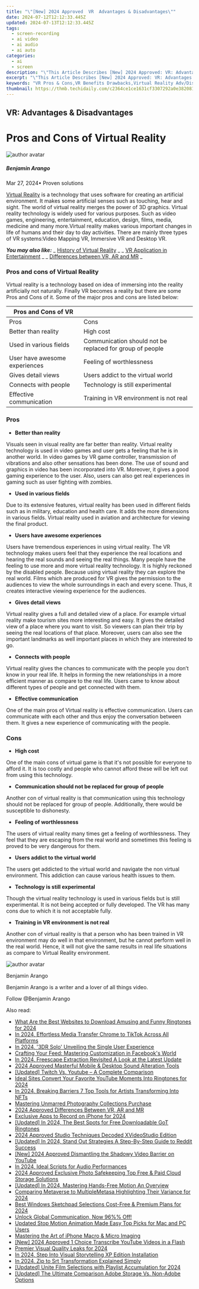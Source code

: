 ```yaml
---
title: "\"[New] 2024 Approved  VR  Advantages & Disadvantages\""
date: 2024-07-12T12:12:33.445Z
updated: 2024-07-13T12:12:33.445Z
tags: 
  - screen-recording
  - ai video
  - ai audio
  - ai auto
categories: 
  - ai
  - screen
description: "\"This Article Describes [New] 2024 Approved: VR: Advantages & Disadvantages\""
excerpt: "\"This Article Describes [New] 2024 Approved: VR: Advantages & Disadvantages\""
keywords: "VR Pros & Cons,VR Benefits Drawbacks,Virtual Reality Adv/Disadv,VR Perks & Pitfalls,VR Positives Negatives,Advantages Disadvantages VR,VR Gains Losses Analysis"
thumbnail: https://thmb.techidaily.com/c2364ce1ce1631cf3307292a0e382081e93d8f200b22ab446d3c669b5473d173.jpg
---
```


## VR: Advantages & Disadvantages

# Pros and Cons of Virtual Reality

![author avatar](https://images.wondershare.com/filmora/article-images/benjamin-arango-author.jpg)

##### Benjamin Arango

 Mar 27, 2024• Proven solutions

[Virtual Reality](https://tools.techidaily.com/wondershare/filmora/download/) is a technology that uses software for creating an artificial environment. It makes some artificial senses such as touching, hear and sight. The world of virtual reality merges the power of 3D graphics. Virtual reality technology is widely used for various purposes. Such as video games, engineering, entertainment, education, design, films, media, medicine and many more.Virtual reality makes various important changes in life of humans and their day to day activities. There are mainly three types of VR systems:Video Mapping VR, Immersive VR and Desktop VR.

 **_You may also like:_**
_ [History of Virtual Reality](https://tools.techidaily.com/wondershare/filmora/download/) _
_ [VR Application in Entertainment](https://tools.techidaily.com/wondershare/filmora/download/) _
_ [Differences between VR, AR and MR](https://tools.techidaily.com/wondershare/filmora/download/) _

### Pros and cons of Virtual Reality

Virtual reality is a technology based on idea of immersing into the reality artificially not naturally. Finally VR becomes a reality but there are some Pros and Cons of it. Some of the major pros and cons are listed below:

| Pros and Cons of VR           |                                                          |
| ----------------------------- | -------------------------------------------------------- |
| Pros                          | Cons                                                     |
| Better than reality           | High cost                                                |
| Used in various fields        | Communication should not be replaced for group of people |
| User have awesome experiences | Feeling of worthlessness                                 |
| Gives detail views            | Users addict to the virtual world                        |
| Connects with people          | Technology is still experimental                         |
| Effective communication       | Training in VR environment is not real                   |

### Pros

* **Better than reality**

Visuals seen in visual reality are far better than reality. Virtual reality technology is used in video games and user gets a feeling that he is in another world. In video games by VR game controller, transmission of vibrations and also other sensations has been done. The use of sound and graphics in video has been incorporated into VR. Moreover, it gives a good gaming experience to the user. Also, users can also get real experiences in gaming such as user fighting with zombies.

* **Used in various fields**

Due to its extensive features, virtual reality has been used in different fields such as in military, education and health care. It adds the more dimensions in various fields. Virtual reality used in aviation and architecture for viewing the final product.

* **Users have awesome experiences**

Users have tremendous experiences in using virtual reality. The VR technology makes users feel that they experience the real locations and hearing the real sounds and seeing the real things. Many people have the feeling to use more and more virtual reality technology. It is highly reckoned by the disabled people. Because using virtual reality they can explore the real world. Films which are produced for VR gives the permission to the audiences to view the whole surroundings in each and every scene. Thus, it creates interactive viewing experience for the audiences.

* **Gives detail views**

Virtual reality gives a full and detailed view of a place. For example virtual reality make tourism sites more interesting and easy. It gives the detailed view of a place where you want to visit. So viewers can plan their trip by seeing the real locations of that place. Moreover, users can also see the important landmarks as well important places in which they are interested to go.

* **Connects with people**

Virtual reality gives the chances to communicate with the people you don’t know in your real life. It helps in forming the new relationships in a more efficient manner as compare to the real life. Users came to know about different types of people and get connected with them.

* **Effective communication**

One of the main pros of Virtual reality is effective communication. Users can communicate with each other and thus enjoy the conversation between them. It gives a new experience of communicating with the people.

### Cons

* **High cost**

One of the main cons of virtual game is that it's not possible for everyone to afford it. It is too costly and people who cannot afford these will be left out from using this technology.

* **Communication should not be replaced for group of people**

Another con of virtual reality is that communication using this technology should not be replaced for group of people. Additionally, there would be susceptible to dishonesty.

* **Feeling of worthlessness**

The users of virtual reality many times get a feeling of worthlessness. They feel that they are escaping from the real world and sometimes this feeling is proved to be very dangerous for them.

* **Users addict to the virtual world**

The users get addicted to the virtual world and navigate the non virtual environment. This addiction can cause various health issues to them.

* **Technology is still experimental**

Though the virtual reality technology is used in various fields but is still experimental. It is not being accepted or fully developed. The VR has many cons due to which it is not acceptable fully.

* **Training in VR environment is not real**

Another con of virtual reality is that a person who has been trained in VR environment may do well in that environment, but he cannot perform well in the real world. Hence, it will not give the same results in real life situations as compare to Virtual Reality environment.

![author avatar](https://images.wondershare.com/filmora/article-images/benjamin-arango-author.jpg)

Benjamin Arango

Benjamin Arango is a writer and a lover of all things video.

Follow @Benjamin Arango


<ins class="adsbygoogle"
     style="display:block"
     data-ad-format="autorelaxed"
     data-ad-client="ca-pub-7571918770474297"
     data-ad-slot="1223367746"></ins>



<ins class="adsbygoogle"
     style="display:block"
     data-ad-client="ca-pub-7571918770474297"
     data-ad-slot="8358498916"
     data-ad-format="auto"
     data-full-width-responsive="true"></ins>




<span class="atpl-alsoreadstyle">Also read:</span>
<div><ul>
<li><a href="https://fox-info.techidaily.com/what-are-the-best-websites-to-download-amusing-and-funny-ringtones-for-2024/"><u>What Are the Best Websites to Download Amusing and Funny Ringtones for 2024</u></a></li>
<li><a href="https://tiktok-video-recordings.techidaily.com/in-2024-effortless-media-transfer-chrome-to-tiktok-across-all-platforms/"><u>In 2024, Effortless Media Transfer  Chrome to TikTok Across All Platforms</u></a></li>
<li><a href="https://fox-info.techidaily.com/in-2024-3dr-solo-unveiling-the-single-user-experience/"><u>In 2024, '3DR Solo'  Unveiling the Single User Experience</u></a></li>
<li><a href="https://facebook.techidaily.com/crafting-your-feed-mastering-customization-in-facebooks-world/"><u>Crafting Your Feed: Mastering Customization in Facebook's World</u></a></li>
<li><a href="https://fox-info.techidaily.com/in-2024-freescape-extraction-revisited-a-look-at-the-latest-update/"><u>In 2024, Freescape Extraction Revisited  A Look at the Latest Update</u></a></li>
<li><a href="https://fox-info.techidaily.com/2024-approved-masterful-mobile-and-desktop-sound-alteration-tools/"><u>2024 Approved  Masterful Mobile & Desktop Sound Alteration Tools</u></a></li>
<li><a href="https://fox-info.techidaily.com/updated-twitch-vs-youtube-a-complete-comparison/"><u>[Updated] Twitch Vs. Youtube – A Complete Comparison</u></a></li>
<li><a href="https://fox-info.techidaily.com/ideal-sites-convert-your-favorite-youtube-moments-into-ringtones-for-2024/"><u>Ideal Sites  Convert Your Favorite YouTube Moments Into Ringtones for 2024</u></a></li>
<li><a href="https://fox-info.techidaily.com/in-2024-breaking-barriers-7-top-tools-for-artists-transforming-into-nfts/"><u>In 2024, Breaking Barriers  7 Top Tools for Artists Transforming Into NFTs</u></a></li>
<li><a href="https://fox-info.techidaily.com/mastering-unmarred-photography-collections-purchase/"><u>Mastering Unmarred Photography Collections Purchase</u></a></li>
<li><a href="https://fox-info.techidaily.com/2024-approved-differences-between-vr-ar-and-mr/"><u>2024 Approved  Differences Between VR, AR and MR</u></a></li>
<li><a href="https://fox-info.techidaily.com/exclusive-apps-to-record-on-iphone-for-2024/"><u>Exclusive Apps to Record on iPhone for 2024</u></a></li>
<li><a href="https://fox-info.techidaily.com/updated-in-2024-the-best-spots-for-free-downloadable-got-ringtones/"><u>[Updated] In 2024, The Best Spots for Free Downloadable GoT Ringtones</u></a></li>
<li><a href="https://fox-info.techidaily.com/2024-approved-studio-techniques-decoded-xvideostudio-edition/"><u>2024 Approved  Studio Techniques Decoded  XVideoStudio Edition</u></a></li>
<li><a href="https://fox-info.techidaily.com/updated-in-2024-stand-out-strategies-a-step-by-step-guide-to-reddit-success/"><u>[Updated] In 2024, Stand Out Strategies  A Step-By-Step Guide to Reddit Success</u></a></li>
<li><a href="https://facebook-video-share.techidaily.com/new-2024-approved-dismantling-the-shadowy-video-barrier-on-youtube/"><u>[New] 2024 Approved  Dismantling the Shadowy Video Barrier on YouTube</u></a></li>
<li><a href="https://some-techniques.techidaily.com/in-2024-ideal-scripts-for-audio-performances/"><u>In 2024, Ideal Scripts for Audio Performances</u></a></li>
<li><a href="https://fox-glue.techidaily.com/2024-approved-exclusive-photo-safekeeping-top-free-and-paid-cloud-storage-solutions/"><u>2024 Approved  Exclusive Photo Safekeeping  Top Free & Paid Cloud Storage Solutions</u></a></li>
<li><a href="https://fox-info.techidaily.com/updated-in-2024-mastering-hands-free-motion-an-overview/"><u>[Updated] In 2024, Mastering Hands-Free Motion  An Overview</u></a></li>
<li><a href="https://fox-info.techidaily.com/comparing-metaverse-to-multiplemetasa-highlighting-their-variance-for-2024/"><u>Comparing Metaverse to MultipleMetasa  Highlighting Their Variance for 2024</u></a></li>
<li><a href="https://fox-info.techidaily.com/best-windows-sketchpad-selections-cost-free-and-premium-plans-for-2024/"><u>Best Windows Sketchpad Selections  Cost-Free & Premium Plans for 2024</u></a></li>
<li><a href="https://mondly-stories.techidaily.com/1719579536662-unlock-global-communication-now-96-off/"><u>Unlock Global Communication, Now 96%% Off!</u></a></li>
<li><a href="https://ai-video-apps.techidaily.com/updated-stop-motion-animation-made-easy-top-picks-for-mac-and-pc-users/"><u>Updated Stop Motion Animation Made Easy Top Picks for Mac and PC Users</u></a></li>
<li><a href="https://fox-info.techidaily.com/mastering-the-art-of-iphone-macro-and-micro-imaging/"><u>Mastering the Art of iPhone Macro & Micro Imaging</u></a></li>
<li><a href="https://youtube-data.techidaily.com/024-approved-1-choice-transcribe-youtube-videos-in-a-flash/"><u>[New] 2024 Approved  1 Choice  Transcribe YouTube Videos in a Flash</u></a></li>
<li><a href="https://extra-guidance.techidaily.com/premier-visual-quality-leaks-for-2024/"><u>Premier Visual Quality Leaks for 2024</u></a></li>
<li><a href="https://extra-approaches.techidaily.com/in-2024-step-into-visual-storytelling-xp-edition-installation/"><u>In 2024, Step Into Visual Storytelling  XP Edition Installation</u></a></li>
<li><a href="https://fox-info.techidaily.com/in-2024-zip-to-srt-transformation-explained-simply/"><u>In 2024, Zip to Srt Transformation Explained Simply</u></a></li>
<li><a href="https://fox-info.techidaily.com/updated-unite-film-selections-with-playlist-accumulation-for-2024/"><u>[Updated] Unite Film Selections with Playlist Accumulation for 2024</u></a></li>
<li><a href="https://fox-info.techidaily.com/updated-the-ultimate-comparison-adobe-storage-vs-non-adobe-options/"><u>[Updated] The Ultimate Comparison  Adobe Storage Vs. Non-Adobe Options</u></a></li>
</ul></div>
